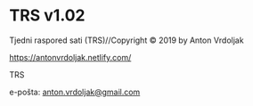 # TRS v1.02
Tjedni raspored sati (TRS)//Copyright © 2019 by Anton Vrdoljak

https://antonvrdoljak.netlify.com/


TRS 


e-pošta: anton.vrdoljak@gmail.com

